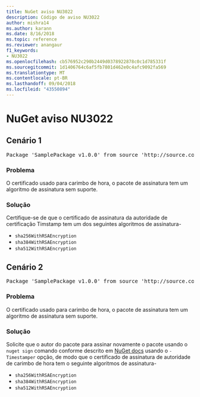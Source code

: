 ```yaml
---
title: NuGet aviso NU3022
description: Código de aviso NU3022
author: mishra14
ms.author: karann
ms.date: 8/16/2018
ms.topic: reference
ms.reviewer: anangaur
f1_keywords:
- NU3022
ms.openlocfilehash: cb576952c290b2449d0378922878c0c1d785331f
ms.sourcegitcommit: 1d1406764c6af5fb7801d462e0c4afc9092fa569
ms.translationtype: MT
ms.contentlocale: pt-BR
ms.lasthandoff: 09/04/2018
ms.locfileid: "43550894"
---
```

# <a name="nuget-warning-nu3022"></a>NuGet aviso NU3022

## <a name="scenario-1"></a>Cenário 1

<pre>Package 'SamplePackage v1.0.0' from source 'http://source.com/index.json': The primary signature's timestamp certificate has an unsupported signature algorithm.</pre>

### <a name="issue"></a>Problema

O certificado usado para carimbo de hora, o pacote de assinatura tem um algoritmo de assinatura sem suporte.


### <a name="solution"></a>Solução

Certifique-se de que o certificado de assinatura da autoridade de certificação Timstamp tem um dos seguintes algoritmos de assinatura- 
* `sha256WithRSAEncryption`
* `sha384WithRSAEncryption`
* `sha512WithRSAEncryption`



## <a name="scenario-2"></a>Cenário 2

<pre>Package 'SamplePackage v1.0.0' from source 'http://source.com/index.json': The timestamp certificate has an unsupported signature algorithm (SHA1). The following algorithms are supported: SHA256RSA, SHA384RSA, SHA512RSA.</pre>

### <a name="issue"></a>Problema

O certificado usado para carimbo de hora, o pacote de assinatura tem um algoritmo de assinatura sem suporte.


### <a name="solution"></a>Solução

Solicite que o autor do pacote para assinar novamente o pacote usando o `nuget sign` comando conforme descrito em [NuGet docs](https://docs.microsoft.com/en-us/nuget/create-packages/sign-a-package) usando o `-Timestamper` opção, de modo que o certificado de assinatura de autoridade de carimbo de hora tem o seguinte algoritmos de assinatura-
* `sha256WithRSAEncryption`
* `sha384WithRSAEncryption`
* `sha512WithRSAEncryption`


